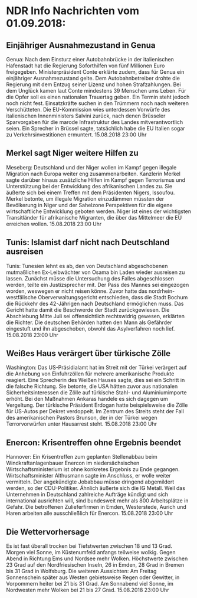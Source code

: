 # NDR Info Nachrichten vom 01.09.2018:


## Einjähriger Ausnahmezustand in Genua
Genua: Nach dem Einsturz einer Autobahnbrücke in der italienischen Hafenstadt hat die Regierung Soforthilfen von fünf Millionen Euro freigegeben. Ministerpräsident Conte erklärte zudem, dass für Genua ein einjähriger Ausnahmezustand gelte. Dem Autobahnbetreiber drohte die Regierung mit dem Entzug seiner Lizenz und hohen Strafzahlungen. Bei dem Unglück kamen laut Conte mindestens 39 Menschen ums Leben. Für die Opfer soll es einen nationalen Trauertag geben. Ein Termin steht jedoch noch nicht fest. Einsatzkräfte suchen in den Trümmern noch nach weiteren Verschütteten. Die EU-Kommission wies unterdessen Vorwürfe des italienischen Innenministers Salvini zurück, nach denen Brüsseler Sparvorgaben für die marode Infrastruktur des Landes mitverantwortlich seien. Ein Sprecher in Brüssel sagte, tatsächlich habe die EU Italien sogar zu Verkehrsinvestitionen ermuntert. 15.08.2018 23:00 Uhr 

## Merkel sagt Niger weitere Hilfen zu
Meseberg: Deutschland und der Niger wollen im Kampf gegen illegale Migration nach Europa weiter eng zusammenarbeiten. Kanzlerin Merkel sagte darüber hinaus zusätzliche Hilfen im Kampf gegen Terrorismus und Unterstützung bei der Entwicklung des afrikanischen Landes zu. Sie äußerte sich bei einem Treffen mit dem Präsidenten Nigers, Issoufou. Merkel betonte, um illegale Migration einzudämmen müssten der Bevölkerung in Niger und der Sahelzone Perspektiven für die eigene wirtschaftliche Entwicklung geboten werden. Niger ist eines der wichtigsten Transitländer für afrikanische Migranten, die über das Mittelmeer die EU erreichen wollen. 15.08.2018 23:00 Uhr 

## Tunis: Islamist darf nicht nach Deutschland ausreisen
Tunis: Tunesien lehnt es ab, den von Deutschland abgeschobenen mutmaßlichen Ex-Leibwächter von Osama bin Laden wieder ausreisen zu lassen. Zunächst müsse die Untersuchung des Falles abgeschlossen werden, teilte ein Justizsprecher mit. Der Pass des Mannes sei eingezogen worden, weswegen er nicht reisen könne. Zuvor hatte das nordrhein-westfälische Oberverwaltungsgericht entschieden, dass die Stadt Bochum die Rückkehr des 42-Jährigen nach Deutschland ermöglichen muss. Das Gericht hatte damit die Beschwerde der Stadt zurückgewiesen. Die Abschiebung Mitte Juli sei offensichtlich rechtswidrig gewesen, erklärten die Richter. Die deutschen Behörden hatten den Mann als Gefährder eingestuft und ihn abgeschoben, obwohl das Asylverfahren noch lief. 15.08.2018 23:00 Uhr 

## Weißes Haus verärgert über türkische Zölle
Washington: Das US-Präsidialamt hat im Streit mit der Türkei verärgert auf die Anhebung von Einfuhrzöllen für mehrere amerikanische Produkte reagiert. Eine Sprecherin des Weißen Hauses sagte, dies sei ein Schritt in die falsche Richtung. Sie betonte, die USA hätten zuvor aus nationalen Sicherheitsinteressen die Zölle auf türkische Stahl- und Aluminiumimporte erhöht. Bei den Maßnahmen Ankaras handele es sich dagegen um Vergeltung. Der türkische Präsident Erdogan hatte beispielsweise die Zölle für US-Autos per Dekret verdoppelt. Im Zentrum des Streits steht der Fall des amerikanischen Pastors Brunson, der in der Türkei wegen Terrorvorwürfen unter Hausarrest steht. 15.08.2018 23:00 Uhr 

## Enercon: Krisentreffen ohne Ergebnis beendet
Hannover: Ein Krisentreffen zum geplanten Stellenabbau beim Windkraftanlagenbauer Enercon im niedersächsischen Wirtschaftsministerium ist ohne konkretes Ergebnis zu Ende gegangen. Wirtschaftsminister Althusmann sagte im Anschluss, er wolle weiter vermitteln. Der angekündigte Jobabbau müsse dringend abgemildert werden, so der CDU-Politiker. Ähnlich äußerte sich die IG Metall. Weil das Unternehmen in Deutschland zahlreiche Aufträge kündigt und sich international ausrichten will, sind bundesweit mehr als 800 Arbeitsplätze in Gefahr. Die betroffenen Zulieferfirmen in Emden, Westerstede, Aurich und Haren arbeiten alle ausschließlich für Enercon. 15.08.2018 23:00 Uhr 

## Die Wettervorhersage
Es ist fast überall trocken bei Tiefstwerten zwischen 18 und 13 Grad. Morgen viel Sonne, im Küstenumfeld anfangs teilweise wolkig. Gegen Abend in Richtung Ems und Nordsee mehr Wolken. Höchstwerte zwischen 23 Grad auf den Nordfriesischen Inseln, 26 in Emden, 28 Grad in Bremen bis 31 Grad in Wolfsburg. Die weiteren Aussichten: Am Freitag Sonnenschein später aus Westen gebietsweise Regen oder Gewitter, in Vorpommern heiter bei 21 bis 31 Grad. Am Sonnabend viel Sonne, im Nordwesten mehr Wolken bei 21 bis 27 Grad. 15.08.2018 23:00 Uhr 
